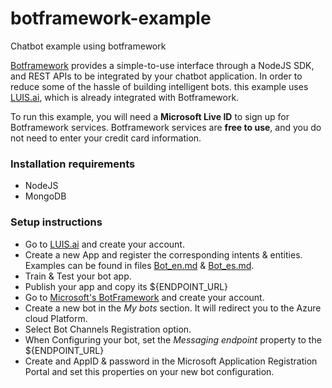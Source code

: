 # botframework-example
Chatbot example using botframework

[Botframework](https://dev.botframework.com/) provides a simple-to-use interface through a NodeJS SDK, and REST APIs to be integrated by your chatbot application. In order to reduce some of the hassle of building intelligent bots. this example uses [LUIS.ai](https://www.luis.ai/), which is already integrated with Botframework.

To run this example, you will need a **Microsoft Live ID** to sign up for Botframework services. Botframework services are **free to use**, and you do not need to enter your credit card information.

### Installation requirements

* NodeJS
* MongoDB

### Setup instructions

* Go to [LUIS.ai](https://www.luis.ai/) and create your account.
* Create a new App and register the corresponding intents & entities. Examples can be found in files [Bot_en.md](Bot_en.md) & [Bot_es.md](Bot_es.md).
* Train & Test your bot app.
* Publish your app and copy its ${ENDPOINT_URL}
* Go to [Microsoft's BotFramework](https://dev.botframework.com/) and create your account.
* Create a new bot in the *My bots* section. It will redirect you to the Azure cloud Platform.
* Select Bot Channels Registration option.
* When Configuring your bot, set the *Messaging endpoint* property to the ${ENDPOINT_URL}
* Create and AppID & password in the Microsoft Application Registration Portal and set this properties on your new bot configuration.

